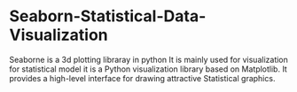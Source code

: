 # Seaborn-Statistical-Data-Visualization
Seaborne is a 3d plotting libraray in python 
It is mainly used for visualization for statistical  model 
 it is a Python visualization library based on Matplotlib. It provides a high-level interface for drawing attractive Statistical graphics.
